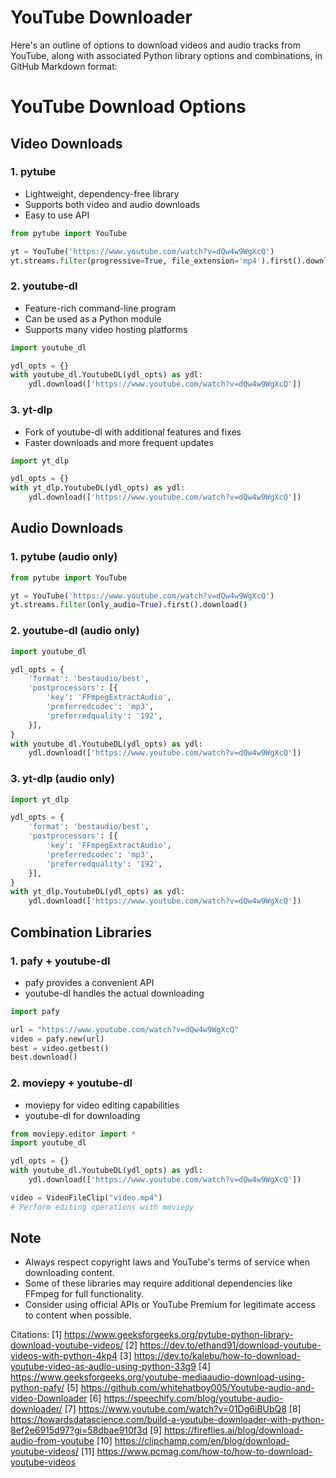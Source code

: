 # YouTube Downloader

Here's an outline of options to download videos and audio tracks from YouTube, along with associated Python library options and combinations, in GitHub Markdown format:

# YouTube Download Options

## Video Downloads

### 1. pytube
- Lightweight, dependency-free library
- Supports both video and audio downloads
- Easy to use API

```python
from pytube import YouTube

yt = YouTube('https://www.youtube.com/watch?v=dQw4w9WgXcQ')
yt.streams.filter(progressive=True, file_extension='mp4').first().download()
```

### 2. youtube-dl
- Feature-rich command-line program
- Can be used as a Python module
- Supports many video hosting platforms

```python
import youtube_dl

ydl_opts = {}
with youtube_dl.YoutubeDL(ydl_opts) as ydl:
    ydl.download(['https://www.youtube.com/watch?v=dQw4w9WgXcQ'])
```

### 3. yt-dlp
- Fork of youtube-dl with additional features and fixes
- Faster downloads and more frequent updates

```python
import yt_dlp

ydl_opts = {}
with yt_dlp.YoutubeDL(ydl_opts) as ydl:
    ydl.download(['https://www.youtube.com/watch?v=dQw4w9WgXcQ'])
```

## Audio Downloads

### 1. pytube (audio only)
```python
from pytube import YouTube

yt = YouTube('https://www.youtube.com/watch?v=dQw4w9WgXcQ')
yt.streams.filter(only_audio=True).first().download()
```

### 2. youtube-dl (audio only)
```python
import youtube_dl

ydl_opts = {
    'format': 'bestaudio/best',
    'postprocessors': [{
        'key': 'FFmpegExtractAudio',
        'preferredcodec': 'mp3',
        'preferredquality': '192',
    }],
}
with youtube_dl.YoutubeDL(ydl_opts) as ydl:
    ydl.download(['https://www.youtube.com/watch?v=dQw4w9WgXcQ'])
```

### 3. yt-dlp (audio only)
```python
import yt_dlp

ydl_opts = {
    'format': 'bestaudio/best',
    'postprocessors': [{
        'key': 'FFmpegExtractAudio',
        'preferredcodec': 'mp3',
        'preferredquality': '192',
    }],
}
with yt_dlp.YoutubeDL(ydl_opts) as ydl:
    ydl.download(['https://www.youtube.com/watch?v=dQw4w9WgXcQ'])
```

## Combination Libraries

### 1. pafy + youtube-dl
- pafy provides a convenient API
- youtube-dl handles the actual downloading

```python
import pafy

url = "https://www.youtube.com/watch?v=dQw4w9WgXcQ"
video = pafy.new(url)
best = video.getbest()
best.download()
```

### 2. moviepy + youtube-dl
- moviepy for video editing capabilities
- youtube-dl for downloading

```python
from moviepy.editor import *
import youtube_dl

ydl_opts = {}
with youtube_dl.YoutubeDL(ydl_opts) as ydl:
    ydl.download(['https://www.youtube.com/watch?v=dQw4w9WgXcQ'])

video = VideoFileClip("video.mp4")
# Perform editing operations with moviepy
```

## Note
- Always respect copyright laws and YouTube's terms of service when downloading content.
- Some of these libraries may require additional dependencies like FFmpeg for full functionality.
- Consider using official APIs or YouTube Premium for legitimate access to content when possible.

Citations:
[1] https://www.geeksforgeeks.org/pytube-python-library-download-youtube-videos/
[2] https://dev.to/ethand91/download-youtube-videos-with-python-4kp4
[3] https://dev.to/kalebu/how-to-download-youtube-video-as-audio-using-python-33g9
[4] https://www.geeksforgeeks.org/youtube-mediaaudio-download-using-python-pafy/
[5] https://github.com/whitehatboy005/Youtube-audio-and-video-Downloader
[6] https://speechify.com/blog/youtube-audio-downloader/
[7] https://www.youtube.com/watch?v=01Dg6iBUbQ8
[8] https://towardsdatascience.com/build-a-youtube-downloader-with-python-8ef2e6915d97?gi=58dbae910f3d
[9] https://fireflies.ai/blog/download-audio-from-youtube
[10] https://clipchamp.com/en/blog/download-youtube-videos/
[11] https://www.pcmag.com/how-to/how-to-download-youtube-videos
